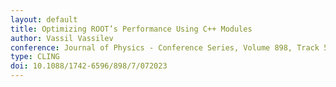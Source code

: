 ```yaml
---
layout: default
title: Optimizing ROOT’s Performance Using C++ Modules
author: Vassil Vassilev
conference: Journal of Physics - Conference Series, Volume 898, Track 5 - Software Development
type: CLING
doi: 10.1088/1742-6596/898/7/072023
---
```

